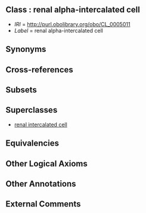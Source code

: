 
## Class : renal alpha-intercalated cell

 * *IRI* = http://purl.obolibrary.org/obo/CL_0005011
 * *Label* = renal alpha-intercalated cell

## Synonyms


## Cross-references


## Subsets


## Superclasses

 * [renal intercalated cell](../../CL/10/CL_0005010.md)

## Equivalencies


## Other Logical Axioms


## Other Annotations


## External Comments

